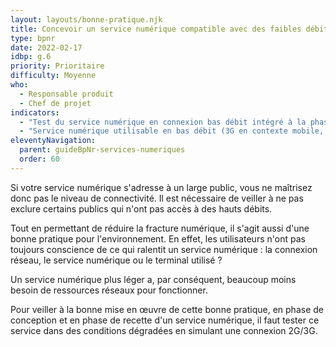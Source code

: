 ```yaml
---
layout: layouts/bonne-pratique.njk
title: Concevoir un service numérique compatible avec des faibles débits
type: bpnr
date: 2022-02-17
idbp: g.6
priority: Prioritaire
difficulty: Moyenne
who:
  - Responsable produit
  - Chef de projet
indicators:
  - "Test du service numérique en connexion bas débit intégré à la phase de recette des fonctionnalités : oui / non"
  - "Service numérique utilisable en bas débit (3G en contexte mobile, connexion 512 Kb en contexte fixe) : oui / non"
eleventyNavigation:
  parent: guideBpNr-services-numeriques
  order: 60
---
```


Si votre service numérique s'adresse à un large public, vous ne maîtrisez donc pas le niveau de connectivité. Il est nécessaire de  veiller à ne pas exclure certains publics qui n'ont pas accès à des hauts débits.

Tout en permettant de réduire la fracture numérique, il s'agit aussi d'une bonne pratique pour l'environnement. En effet, les utilisateurs n'ont pas toujours conscience de ce qui ralentit un service numérique : la connexion réseau, le service numérique ou le terminal utilisé ?

Un service numérique plus léger a, par conséquent, beaucoup moins besoin de ressources réseaux pour fonctionner.

Pour veiller à la bonne mise en œuvre de cette bonne pratique, en phase de conception et en phase de recette d'un service numérique, il faut tester ce service dans des conditions dégradées en simulant une connexion 2G/3G.

